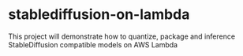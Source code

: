 # stablediffusion-on-lambda
This project will demonstrate how to quantize, package and inference StableDiffusion compatible models on AWS Lambda
